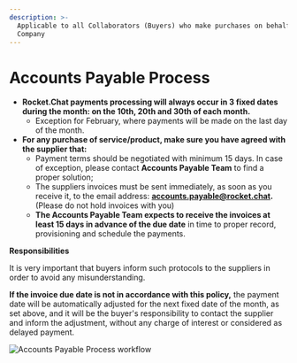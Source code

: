 ```yaml
---
description: >-
  Applicable to all Collaborators (Buyers) who make purchases on behalf of the
  Company
---
```


# Accounts Payable Process

* **Rocket.Chat payments processing will always occur in 3 fixed dates during the month: on the 10th, 20th and 30th of each month.**
  * Exception for February, where payments will be made on the last day of the month. 
* **For any purchase of service/product, make sure you have agreed with the supplier that:**
  * Payment terms should be negotiated with minimum 15 days. In case of exception, please contact **Accounts Payable Team** to find a proper solution;
  * The suppliers invoices must be sent immediately, as soon as you receive it, to the email address: **accounts.payable@rocket.chat.** \(Please do not hold invoices with you\)
  * **The Accounts Payable Team expects to receive the invoices at least 15 days in advance of the due date** in time to proper record, provisioning and schedule the payments.

**Responsibilities**  


It is very important that buyers inform such protocols to the suppliers in order to avoid any misunderstanding. 

**If the invoice due date is not in accordance with this policy,** the payment date will be automatically adjusted for the next fixed date of the month, as set above, and it will be the buyer's responsibility to contact the supplier and inform the adjustment, without any charge of interest or considered as delayed payment.



![Accounts Payable Process workflow ](https://lh6.googleusercontent.com/JSUcszJw0fBkcVsPpjRAKat2P_7hRSWaTi-19J5qicmgKH-Sfkr4xNIsp-a6QMBjbZ0swIyS4gs-mjF3mUe0CNCeA-hHSx17ol973QmVQVUetJ9cb31Vf_Mn2IkBMtLHGXRGjPZTdy8)

  


